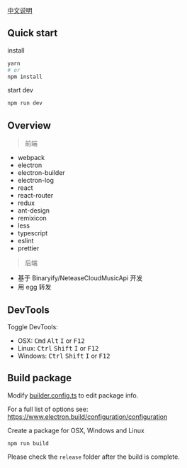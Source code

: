 [中文说明](./README.zh-cn.md)

## Quick start

install

```bash
yarn
# or
npm install
```

start dev

```bash
npm run dev
```

## Overview

> 前端

- webpack
- electron
- electron-builder
- electron-log
- react
- react-router
- redux
- ant-design
- remixicon
- less
- typescript
- eslint
- prettier

> 后端

- 基于 Binaryify/NeteaseCloudMusicApi 开发
- 用 egg 转发

## DevTools

Toggle DevTools:

- OSX: <kbd>Cmd</kbd> <kbd>Alt</kbd> <kbd>I</kbd> or <kbd>F12</kbd>
- Linux: <kbd>Ctrl</kbd> <kbd>Shift</kbd> <kbd>I</kbd> or <kbd>F12</kbd>
- Windows: <kbd>Ctrl</kbd> <kbd>Shift</kbd> <kbd>I</kbd> or <kbd>F12</kbd>

## Build package

Modify [builder.config.ts](./build/builder.config.ts) to edit package info.

For a full list of options see: https://www.electron.build/configuration/configuration

Create a package for OSX, Windows and Linux

```
npm run build
```

Please check the `release` folder after the build is complete.
